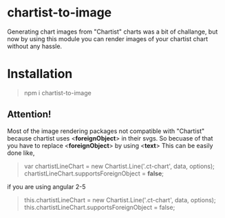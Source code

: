 # chartist-to-image

Generating chart images from "Chartist" charts was a bit of challange, but now by using this module you can render images of your chartist chart without any hassle.


# Installation
> npm i chartist-to-image 

## Attention!

Most of the image rendering packages not compatible with "Chartist" because
chartist uses  <**foreignObject**> in their svgs. 
So becuase of that you have to replace <**foreignObject**> by using  <**text**>
This can be easily done like,
 >  var chartistLineChart = new Chartist.Line('.ct-chart', data, options);
   > chartistLineChart.supportsForeignObject = **false**; 

if you are using angular 2-5
> this.chartistLineChart = new Chartist.Line('.ct-chart', data, options);
>    this.chartistLineChart.supportsForeignObject = false; 

